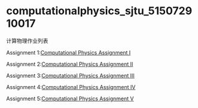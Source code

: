 # computationalphysics_sjtu_515072910017
计算物理作业列表

Assignment 1:[Computational Physics Assignment I](https://www.zybuluo.com/wulizha/note/1063703)

Assignment 2:[Computational Physics Assignment II](https://www.zybuluo.com/wulizha/note/1073143)

Assignment 3:[Computational Physics Assignment III](https://www.zybuluo.com/wulizha/note/1083828)

Assignment 4:[Computational Physics Assignment IV](https://www.zybuluo.com/wulizha/note/1090553)

Assignment 5:[Computational Physics Assignment V](https://www.zybuluo.com/wulizha/note/1100701)